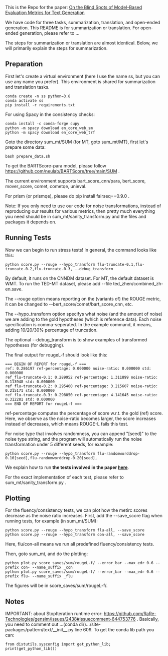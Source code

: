 This is the Repo for the paper: [On the Blind Spots of Model-Based Evaluation Metrics for Text Generation](https://arxiv.org/abs/2212.10020)

We have code for three tasks, summarization, translation, and open-ended generation. This README is for summarization or translation. For open-ended generation, please refer to ...

The steps for summarization or translation are almost identical. Below, we will primarily explain the steps for summarization.

## Preparation 

First let's create a virtual environment (here I use the name ss, but you can use any name you prefer). This environment is shared for summarization and translation tasks.
```
conda create -n ss python=3.8
conda activate ss
pip install -r requirements.txt 
```

For using Spacy in the consistency checks:
```
conda install -c conda-forge cupy
python -m spacy download en_core_web_sm
python -m spacy download en_core_web_trf
```

Goto the directory sum_mt/SUM (for MT, goto sum_mt/MT), first let's prepare some data:
```
bash prepare_data.sh 
```

To get the BARTScore-para model, please follow https://github.com/neulab/BARTScore/tree/main/SUM .

The current environment supports bart_score_cnn/para, bert_score, mover_score, comet, cometqe, unieval.

For prism (or prismqe), please do pip install fairseq==0.9.0 .

Note: If you only need to use our code for noise transformations, instead of reproducing our results for various metrics, then pretty much everything you need should be in sum_mt/sanity_transform.py and the files and packages it depends on. 

<!--
Then, to save the spacy results, call this in both wmt and sum dir:
```
python score.py --save_spacy_trf
```
-->

## Running Tests

Now we can begin to run stress tests! In general, the command looks like this:
```
python score.py --rouge --hypo_transform flu-truncate-0.1,flu-truncate-0.2,flu-truncate-0.3, --debug_transform
```
By default, it runs on the CNNDM dataset. For MT, the default dataset is WMT. To run the TED-MT dataset, please add --file ted_zhen/combined_zh-en.save.

The --rouge option means reporting on the (variants of) the ROUGE metric, it can be changed to --bert_score/comet/bart_score_cnn, etc.

The --hypo_transform option specifys what noise (and the amount of noise) we are adding to the gold hypotheses (which is reference data). Each noise specification is comma-seperated. In the example command, it means, adding 10/20/30% percentage of truncation.

The optional --debug_transform is to show examples of transformed hypotheses (for debugging).

The final output for rougeL-f should look like this:
```
=== BEGIN OF REPORT for rougeL-f ===
ref: 0.286197 ref-percentage: 0.000000 noise-ratio: 0.000000 std: 0.000000
ref_flu-truncate-0.1: 0.289952 ref-percentage: 1.311899 noise-ratio: 0.113948 std: 0.000000
ref_flu-truncate-0.2: 0.295400 ref-percentage: 3.215607 noise-ratio: 0.215171 std: 0.000000
ref_flu-truncate-0.3: 0.298050 ref-percentage: 4.141645 noise-ratio: 0.312281 std: 0.000000
=== END OF REPORT for rougeL-f ===
```

ref-percentage computes the percentage of score w.r.t. the gold (ref) score. Here, we observe as the noise-ratio becomes larger, the score increases instead of decreases, which means ROUGE-L fails this test.

For noise type that involves randomness, you can append "[seed]" to the noise type string, and the program will automatically run the noise transformation under 5 different seeds, for example:

```
python score.py --rouge --hypo_transform flu-randomworddrop-0.10[seed],flu-randomworddrop-0.20[seed],
```

We explain how to run **the tests involved in the paper [here](./README_tests.md)**.

For the exact implementation of each test, please refer to sum_mt/sanity_transform.py .

## Plotting

For the fluency/consistency tests, we can plot how the metirc scores decrease as the noise ratio increases. First, add the --save_score flag when running tests, for example (in sum_mt/SUM):
```
python score.py --rouge --hypo_transform flu-all, --save_score
python score.py --rouge --hypo_transform con-all, --save_score
```
Here, flu/con-all means we run all predefined fluency/consistency tests.

Then, goto sum_mt, and do the plotting:
```
python plot.py score_saves/sum/rougeL-f/ --error_bar --max_edr 0.6 --prefix con- --name_suffix _con
python plot.py score_saves/sum/rougeL-f/ --error_bar --max_edr 0.6 --prefix flu- --name_suffix _flu
```

The figures will be in score_saves/sum/rougeL-f/.

## Notes

IMPORTANT: about StopIteration runtime error: https://github.com/RaRe-Technologies/gensim/issues/2438#issuecomment-644753776 .
Basically, you need to comment out ...(conda dir).../site-packages/pattern/text/\_\_init\_\_.py line 609. 
To get the conda lib path you can: 
```
from distutils.sysconfig import get_python_lib; print(get_python_lib())
```

<!--
To cache transformed hypos for BertDiverge (we cache this also to avoid package conflict):
```
python score.py --bleu --file ted_zhen/combined_zh-en.save --hypo_transform con-bertdiverge, --cache_hypo_transform
```
-->
